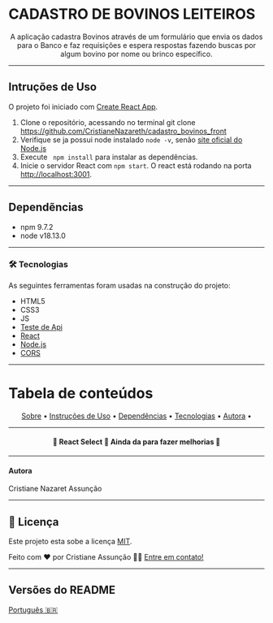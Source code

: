 # CADASTRO DE BOVINOS LEITEIROS

<p align="center">A aplicação cadastra Bovinos através de um formulário que envia os dados para o Banco e faz requisições e espera respostas fazendo buscas por algum bovino por nome ou brinco específico.</p>

---

## Intruções de Uso


O projeto foi iniciado com [Create React App](https://github.com/facebook/create-react-app).


1. Clone o repositório, acessando no terminal git clone <https://github.com/CristianeNazareth/cadastro_bovinos_front>
2. Verifique se ja possui node instalado `node -v`, senão [site oficial do Node.js](https://nodejs.org/)
3. Execute ` npm install` para instalar as dependências.
4. Inicie o servidor React com `npm start`. O react está rodando na porta [http://localhost:3001](http://localhost:3001).

---
## Dependẽncias

- npm 9.7.2
- node v18.13.0

---
### 🛠 Tecnologias

As seguintes ferramentas foram usadas na construção do projeto:

- HTML5
- CSS3
- JS
- [Teste de Api](https://www.postman.com/)
- [React](https://pt-br.reactjs.org/)
- [Node.js](https://nodejs.org/en/)
- [CORS](https://expressjs.com/en/resources/middleware/cors.html)


---

Tabela de conteúdos
=================

<p align="center">
 <a href="#-cadastro-de-bovinos-">Sobre</a> •
 <a href="#-instrucoes-de-uso">Instruções de Uso</a> • 
 <a href="#-dependencias"> Dependẽncias</a> • 
 <a href="#-tecnologias">Tecnologias</a> • 
 <a href="#-autora">Autora</a> • 
</p>

---


<h4 align="center"> 
	🚧  React Select 🚀 Ainda da para fazer melhorias  🚧
</h4>

---
#### Autora

Cristiane Nazaret Assunção

---

## 📝 Licença

Este projeto esta sobe a licença [MIT](./LICENSE).

Feito com ❤️ por Cristiane Assunção 👋🏽 [Entre em contato!](https://www.linkedin.com/in/cristiane-nazareth-dev/)

---

##  Versões do README

[Português 🇧🇷](./README.md) 
